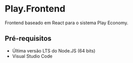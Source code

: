 # Play.Frontend

Frontend baseado em React para o sistema Play Economy.

## Pré-requisitos

- Última versão LTS do Node.JS (64 bits)
- Visual Studio Code